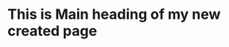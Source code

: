 <!DOCTYPE html>
<html>
<head>
  <title>This is new file in my repository</title>
  <meta name = "title" content = "This is title of my new created page">
</head>
<body>
  <h1>This is Main heading of my new created page</h1>
</body>
</html>
